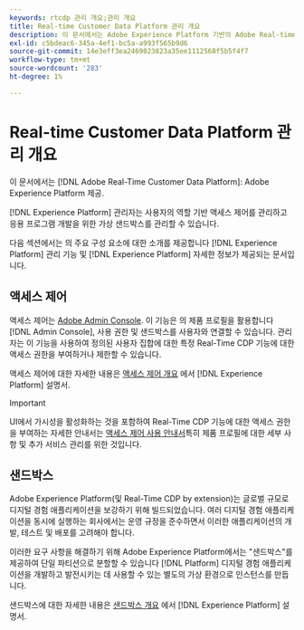 ```yaml
---
keywords: rtcdp 관리 개요;관리 개요
title: Real-time Customer Data Platform 관리 개요
description: 이 문서에서는 Adobe Experience Platform 기반의 Adobe Real-time Customer Data Platform 관리 기능에 대한 개요를 제공합니다.
exl-id: c5bdeac6-345a-4ef1-bc5a-a993f565b9d6
source-git-commit: 14e3eff3ea2469023823a35ee1112568f5b5f4f7
workflow-type: tm+mt
source-wordcount: '283'
ht-degree: 1%

---
```


# Real-time Customer Data Platform 관리 개요

이 문서에서는 [!DNL Adobe Real-Time Customer Data Platform]: Adobe Experience Platform 제공.

[!DNL Experience Platform] 관리자는 사용자의 역할 기반 액세스 제어를 관리하고 응용 프로그램 개발을 위한 가상 샌드박스를 관리할 수 있습니다.

다음 섹션에서는 의 주요 구성 요소에 대한 소개를 제공합니다 [!DNL Experience Platform] 관리 기능 및 [!DNL Experience Platform] 자세한 정보가 제공되는 문서입니다.

## 액세스 제어

액세스 제어는 [Adobe Admin Console](https://adminconsole.adobe.com). 이 기능은 의 제품 프로필을 활용합니다 [!DNL Admin Console], 사용 권한 및 샌드박스를 사용자와 연결할 수 있습니다. 관리자는 이 기능을 사용하여 정의된 사용자 집합에 대한 특정 Real-Time CDP 기능에 대한 액세스 권한을 부여하거나 제한할 수 있습니다.

액세스 제어에 대한 자세한 내용은 [액세스 제어 개요](../../access-control/home.md) 에서 [!DNL Experience Platform] 설명서.

>[!IMPORTANT]
>
>UI에서 가시성을 활성화하는 것을 포함하여 Real-Time CDP 기능에 대한 액세스 권한을 부여하는 자세한 안내서는 [액세스 제어 사용 안내서](../../access-control/ui/overview.md)특히 제품 프로필에 대한 세부 사항 및 추가 서비스 관리를 위한 것입니다.

## 샌드박스

Adobe Experience Platform(및 Real-Time CDP by extension)는 글로벌 규모로 디지털 경험 애플리케이션을 보강하기 위해 빌드되었습니다. 여러 디지털 경험 애플리케이션을 동시에 실행하는 회사에서는 운영 규정을 준수하면서 이러한 애플리케이션의 개발, 테스트 및 배포를 고려해야 합니다.

이러한 요구 사항을 해결하기 위해 Adobe Experience Platform에서는 &quot;샌드박스&quot;를 제공하여 단일 파티션으로 분할할 수 있습니다 [!DNL Platform] 디지털 경험 애플리케이션을 개발하고 발전시키는 데 사용할 수 있는 별도의 가상 환경으로 인스턴스를 만듭니다.

샌드박스에 대한 자세한 내용은 [샌드박스 개요](../../sandboxes/home.md) 에서 [!DNL Experience Platform] 설명서.
